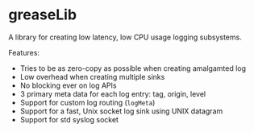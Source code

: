 # greaseLib

A library for creating low latency, low CPU usage logging subsystems.

Features:
- Tries to be as zero-copy as possible when creating amalgamted log
- Low overhead when creating multiple sinks
- No blocking ever on log APIs
- 3 primary meta data for each log entry: tag, origin, level
- Support for custom log routing (`logMeta`)
- Support for a fast, Unix socket log sink using UNIX datagram
- Support for std syslog socket
